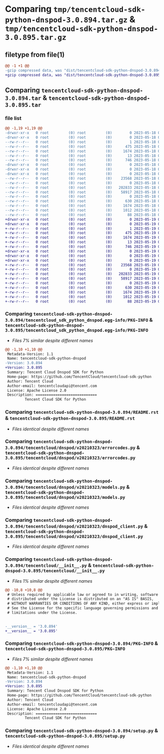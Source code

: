 # Comparing `tmp/tencentcloud-sdk-python-dnspod-3.0.894.tar.gz` & `tmp/tencentcloud-sdk-python-dnspod-3.0.895.tar.gz`

## filetype from file(1)

```diff
@@ -1 +1 @@
-gzip compressed data, was "dist/tencentcloud-sdk-python-dnspod-3.0.894.tar", last modified: Thu May 18 00:24:16 2023, max compression
+gzip compressed data, was "dist/tencentcloud-sdk-python-dnspod-3.0.895.tar", last modified: Fri May 19 02:49:17 2023, max compression
```

## Comparing `tencentcloud-sdk-python-dnspod-3.0.894.tar` & `tencentcloud-sdk-python-dnspod-3.0.895.tar`

### file list

```diff
@@ -1,19 +1,19 @@
-drwxr-xr-x   0 root         (0) root         (0)        0 2023-05-18 00:24:16.000000 tencentcloud-sdk-python-dnspod-3.0.894/
-drwxr-xr-x   0 root         (0) root         (0)        0 2023-05-18 00:24:16.000000 tencentcloud-sdk-python-dnspod-3.0.894/tencentcloud_sdk_python_dnspod.egg-info/
--rw-r--r--   0 root         (0) root         (0)        1 2023-05-18 00:24:16.000000 tencentcloud-sdk-python-dnspod-3.0.894/tencentcloud_sdk_python_dnspod.egg-info/dependency_links.txt
--rw-r--r--   0 root         (0) root         (0)      475 2023-05-18 00:24:16.000000 tencentcloud-sdk-python-dnspod-3.0.894/tencentcloud_sdk_python_dnspod.egg-info/SOURCES.txt
--rw-r--r--   0 root         (0) root         (0)     1674 2023-05-18 00:24:16.000000 tencentcloud-sdk-python-dnspod-3.0.894/tencentcloud_sdk_python_dnspod.egg-info/PKG-INFO
--rw-r--r--   0 root         (0) root         (0)       13 2023-05-18 00:24:16.000000 tencentcloud-sdk-python-dnspod-3.0.894/tencentcloud_sdk_python_dnspod.egg-info/top_level.txt
--rw-r--r--   0 root         (0) root         (0)      746 2023-05-18 00:24:15.000000 tencentcloud-sdk-python-dnspod-3.0.894/README.rst
-drwxr-xr-x   0 root         (0) root         (0)        0 2023-05-18 00:24:16.000000 tencentcloud-sdk-python-dnspod-3.0.894/tencentcloud/
-drwxr-xr-x   0 root         (0) root         (0)        0 2023-05-18 00:24:16.000000 tencentcloud-sdk-python-dnspod-3.0.894/tencentcloud/dnspod/
-drwxr-xr-x   0 root         (0) root         (0)        0 2023-05-18 00:24:16.000000 tencentcloud-sdk-python-dnspod-3.0.894/tencentcloud/dnspod/v20210323/
--rw-r--r--   0 root         (0) root         (0)    23568 2023-05-18 00:24:15.000000 tencentcloud-sdk-python-dnspod-3.0.894/tencentcloud/dnspod/v20210323/errorcodes.py
--rw-r--r--   0 root         (0) root         (0)        0 2023-05-18 00:24:15.000000 tencentcloud-sdk-python-dnspod-3.0.894/tencentcloud/dnspod/v20210323/__init__.py
--rw-r--r--   0 root         (0) root         (0)   202833 2023-05-18 00:24:15.000000 tencentcloud-sdk-python-dnspod-3.0.894/tencentcloud/dnspod/v20210323/models.py
--rw-r--r--   0 root         (0) root         (0)    58917 2023-05-18 00:24:15.000000 tencentcloud-sdk-python-dnspod-3.0.894/tencentcloud/dnspod/v20210323/dnspod_client.py
--rw-r--r--   0 root         (0) root         (0)        0 2023-05-18 00:24:15.000000 tencentcloud-sdk-python-dnspod-3.0.894/tencentcloud/dnspod/__init__.py
--rw-r--r--   0 root         (0) root         (0)      630 2023-05-18 00:24:15.000000 tencentcloud-sdk-python-dnspod-3.0.894/tencentcloud/__init__.py
--rw-r--r--   0 root         (0) root         (0)     1674 2023-05-18 00:24:16.000000 tencentcloud-sdk-python-dnspod-3.0.894/PKG-INFO
--rw-r--r--   0 root         (0) root         (0)     1012 2023-05-18 00:24:15.000000 tencentcloud-sdk-python-dnspod-3.0.894/setup.py
--rw-r--r--   0 root         (0) root         (0)       88 2023-05-18 00:24:16.000000 tencentcloud-sdk-python-dnspod-3.0.894/setup.cfg
+drwxr-xr-x   0 root         (0) root         (0)        0 2023-05-19 02:49:17.000000 tencentcloud-sdk-python-dnspod-3.0.895/
+drwxr-xr-x   0 root         (0) root         (0)        0 2023-05-19 02:49:17.000000 tencentcloud-sdk-python-dnspod-3.0.895/tencentcloud_sdk_python_dnspod.egg-info/
+-rw-r--r--   0 root         (0) root         (0)        1 2023-05-19 02:49:17.000000 tencentcloud-sdk-python-dnspod-3.0.895/tencentcloud_sdk_python_dnspod.egg-info/dependency_links.txt
+-rw-r--r--   0 root         (0) root         (0)      475 2023-05-19 02:49:17.000000 tencentcloud-sdk-python-dnspod-3.0.895/tencentcloud_sdk_python_dnspod.egg-info/SOURCES.txt
+-rw-r--r--   0 root         (0) root         (0)     1674 2023-05-19 02:49:17.000000 tencentcloud-sdk-python-dnspod-3.0.895/tencentcloud_sdk_python_dnspod.egg-info/PKG-INFO
+-rw-r--r--   0 root         (0) root         (0)       13 2023-05-19 02:49:17.000000 tencentcloud-sdk-python-dnspod-3.0.895/tencentcloud_sdk_python_dnspod.egg-info/top_level.txt
+-rw-r--r--   0 root         (0) root         (0)      746 2023-05-19 02:49:17.000000 tencentcloud-sdk-python-dnspod-3.0.895/README.rst
+drwxr-xr-x   0 root         (0) root         (0)        0 2023-05-19 02:49:17.000000 tencentcloud-sdk-python-dnspod-3.0.895/tencentcloud/
+drwxr-xr-x   0 root         (0) root         (0)        0 2023-05-19 02:49:17.000000 tencentcloud-sdk-python-dnspod-3.0.895/tencentcloud/dnspod/
+drwxr-xr-x   0 root         (0) root         (0)        0 2023-05-19 02:49:17.000000 tencentcloud-sdk-python-dnspod-3.0.895/tencentcloud/dnspod/v20210323/
+-rw-r--r--   0 root         (0) root         (0)    23568 2023-05-19 02:49:17.000000 tencentcloud-sdk-python-dnspod-3.0.895/tencentcloud/dnspod/v20210323/errorcodes.py
+-rw-r--r--   0 root         (0) root         (0)        0 2023-05-19 02:49:17.000000 tencentcloud-sdk-python-dnspod-3.0.895/tencentcloud/dnspod/v20210323/__init__.py
+-rw-r--r--   0 root         (0) root         (0)   202833 2023-05-19 02:49:17.000000 tencentcloud-sdk-python-dnspod-3.0.895/tencentcloud/dnspod/v20210323/models.py
+-rw-r--r--   0 root         (0) root         (0)    58917 2023-05-19 02:49:17.000000 tencentcloud-sdk-python-dnspod-3.0.895/tencentcloud/dnspod/v20210323/dnspod_client.py
+-rw-r--r--   0 root         (0) root         (0)        0 2023-05-19 02:49:17.000000 tencentcloud-sdk-python-dnspod-3.0.895/tencentcloud/dnspod/__init__.py
+-rw-r--r--   0 root         (0) root         (0)      630 2023-05-19 02:49:17.000000 tencentcloud-sdk-python-dnspod-3.0.895/tencentcloud/__init__.py
+-rw-r--r--   0 root         (0) root         (0)     1674 2023-05-19 02:49:17.000000 tencentcloud-sdk-python-dnspod-3.0.895/PKG-INFO
+-rw-r--r--   0 root         (0) root         (0)     1012 2023-05-19 02:49:17.000000 tencentcloud-sdk-python-dnspod-3.0.895/setup.py
+-rw-r--r--   0 root         (0) root         (0)       88 2023-05-19 02:49:17.000000 tencentcloud-sdk-python-dnspod-3.0.895/setup.cfg
```

### Comparing `tencentcloud-sdk-python-dnspod-3.0.894/tencentcloud_sdk_python_dnspod.egg-info/PKG-INFO` & `tencentcloud-sdk-python-dnspod-3.0.895/tencentcloud_sdk_python_dnspod.egg-info/PKG-INFO`

 * *Files 7% similar despite different names*

```diff
@@ -1,10 +1,10 @@
 Metadata-Version: 1.1
 Name: tencentcloud-sdk-python-dnspod
-Version: 3.0.894
+Version: 3.0.895
 Summary: Tencent Cloud Dnspod SDK for Python
 Home-page: https://github.com/TencentCloud/tencentcloud-sdk-python
 Author: Tencent Cloud
 Author-email: tencentcloudapi@tencent.com
 License: Apache License 2.0
 Description: ============================
         Tencent Cloud SDK for Python
```

### Comparing `tencentcloud-sdk-python-dnspod-3.0.894/README.rst` & `tencentcloud-sdk-python-dnspod-3.0.895/README.rst`

 * *Files identical despite different names*

### Comparing `tencentcloud-sdk-python-dnspod-3.0.894/tencentcloud/dnspod/v20210323/errorcodes.py` & `tencentcloud-sdk-python-dnspod-3.0.895/tencentcloud/dnspod/v20210323/errorcodes.py`

 * *Files identical despite different names*

### Comparing `tencentcloud-sdk-python-dnspod-3.0.894/tencentcloud/dnspod/v20210323/models.py` & `tencentcloud-sdk-python-dnspod-3.0.895/tencentcloud/dnspod/v20210323/models.py`

 * *Files identical despite different names*

### Comparing `tencentcloud-sdk-python-dnspod-3.0.894/tencentcloud/dnspod/v20210323/dnspod_client.py` & `tencentcloud-sdk-python-dnspod-3.0.895/tencentcloud/dnspod/v20210323/dnspod_client.py`

 * *Files identical despite different names*

### Comparing `tencentcloud-sdk-python-dnspod-3.0.894/tencentcloud/__init__.py` & `tencentcloud-sdk-python-dnspod-3.0.895/tencentcloud/__init__.py`

 * *Files 1% similar despite different names*

```diff
@@ -10,8 +10,8 @@
 # Unless required by applicable law or agreed to in writing, software
 # distributed under the License is distributed on an "AS IS" BASIS,
 # WITHOUT WARRANTIES OR CONDITIONS OF ANY KIND, either express or implied.
 # See the License for the specific language governing permissions and
 # limitations under the License.
 
 
-__version__ = '3.0.894'
+__version__ = '3.0.895'
```

### Comparing `tencentcloud-sdk-python-dnspod-3.0.894/PKG-INFO` & `tencentcloud-sdk-python-dnspod-3.0.895/PKG-INFO`

 * *Files 7% similar despite different names*

```diff
@@ -1,10 +1,10 @@
 Metadata-Version: 1.1
 Name: tencentcloud-sdk-python-dnspod
-Version: 3.0.894
+Version: 3.0.895
 Summary: Tencent Cloud Dnspod SDK for Python
 Home-page: https://github.com/TencentCloud/tencentcloud-sdk-python
 Author: Tencent Cloud
 Author-email: tencentcloudapi@tencent.com
 License: Apache License 2.0
 Description: ============================
         Tencent Cloud SDK for Python
```

### Comparing `tencentcloud-sdk-python-dnspod-3.0.894/setup.py` & `tencentcloud-sdk-python-dnspod-3.0.895/setup.py`

 * *Files identical despite different names*

